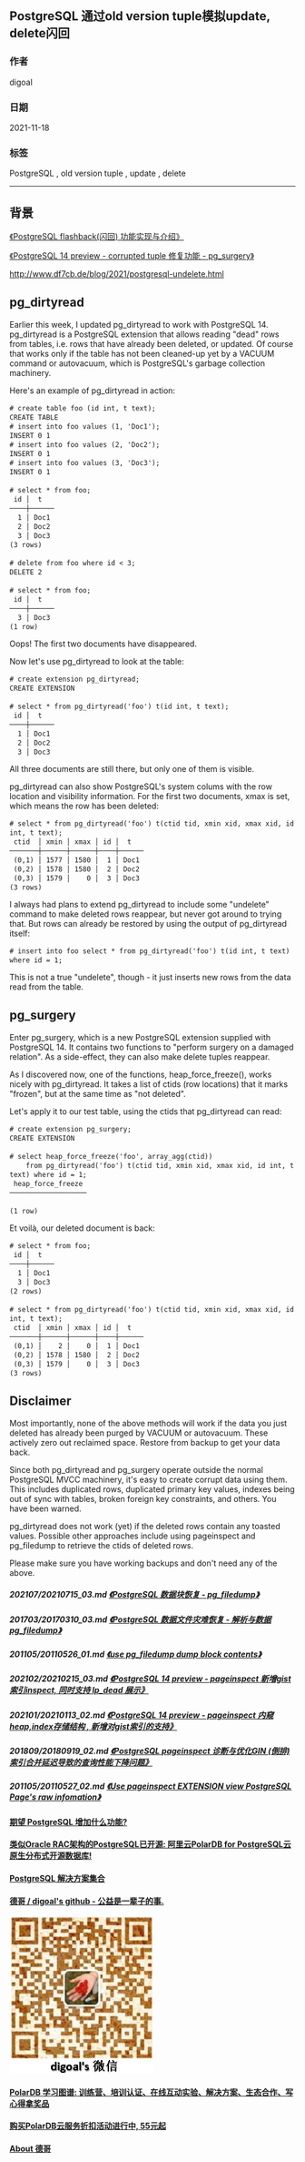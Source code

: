 ## PostgreSQL 通过old version tuple模拟update, delete闪回  
    
### 作者    
digoal    
    
### 日期    
2021-11-18    
    
### 标签    
PostgreSQL , old version tuple , update , delete     
    
----    
    
## 背景    
[《PostgreSQL flashback(闪回) 功能实现与介绍》](../201710/20171010_01.md)    
  
[《PostgreSQL 14 preview - corrupted tuple 修复功能 - pg_surgery》](../202009/20200911_01.md)    
  
http://www.df7cb.de/blog/2021/postgresql-undelete.html  
  
## pg_dirtyread  
Earlier this week, I updated pg_dirtyread to work with PostgreSQL 14. pg_dirtyread is a PostgreSQL extension that allows reading "dead" rows from tables, i.e. rows that have already been deleted, or updated. Of course that works only if the table has not been cleaned-up yet by a VACUUM command or autovacuum, which is PostgreSQL's garbage collection machinery.  
  
Here's an example of pg_dirtyread in action:  
  
```  
# create table foo (id int, t text);  
CREATE TABLE  
# insert into foo values (1, 'Doc1');  
INSERT 0 1  
# insert into foo values (2, 'Doc2');  
INSERT 0 1  
# insert into foo values (3, 'Doc3');  
INSERT 0 1  
  
# select * from foo;  
 id │  t  
────┼──────  
  1 │ Doc1  
  2 │ Doc2  
  3 │ Doc3  
(3 rows)  
  
# delete from foo where id < 3;  
DELETE 2  
  
# select * from foo;  
 id │  t  
────┼──────  
  3 │ Doc3  
(1 row)  
```  
  
Oops! The first two documents have disappeared.  
  
Now let's use pg_dirtyread to look at the table:  
  
```  
# create extension pg_dirtyread;  
CREATE EXTENSION  
  
# select * from pg_dirtyread('foo') t(id int, t text);  
 id │  t  
────┼──────  
  1 │ Doc1  
  2 │ Doc2  
  3 │ Doc3  
```  
  
All three documents are still there, but only one of them is visible.  
  
pg_dirtyread can also show PostgreSQL's system colums with the row location and visibility information. For the first two documents, xmax is set, which means the row has been deleted:  
  
```  
# select * from pg_dirtyread('foo') t(ctid tid, xmin xid, xmax xid, id int, t text);  
 ctid  │ xmin │ xmax │ id │  t  
───────┼──────┼──────┼────┼──────  
 (0,1) │ 1577 │ 1580 │  1 │ Doc1  
 (0,2) │ 1578 │ 1580 │  2 │ Doc2  
 (0,3) │ 1579 │    0 │  3 │ Doc3  
(3 rows)  
```  
  
I always had plans to extend pg_dirtyread to include some "undelete" command to make deleted rows reappear, but never got around to trying that. But rows can already be restored by using the output of pg_dirtyread itself:  
  
```  
# insert into foo select * from pg_dirtyread('foo') t(id int, t text) where id = 1;  
```  
  
This is not a true "undelete", though - it just inserts new rows from the data read from the table.  
  
## pg_surgery  
Enter pg_surgery, which is a new PostgreSQL extension supplied with PostgreSQL 14. It contains two functions to "perform surgery on a damaged relation". As a side-effect, they can also make delete tuples reappear.  
  
As I discovered now, one of the functions, heap_force_freeze(), works nicely with pg_dirtyread. It takes a list of ctids (row locations) that it marks "frozen", but at the same time as "not deleted".  
  
Let's apply it to our test table, using the ctids that pg_dirtyread can read:  
  
```  
# create extension pg_surgery;  
CREATE EXTENSION  
  
# select heap_force_freeze('foo', array_agg(ctid))  
    from pg_dirtyread('foo') t(ctid tid, xmin xid, xmax xid, id int, t text) where id = 1;  
 heap_force_freeze  
───────────────────  
  
(1 row)  
```  
  
Et voilà, our deleted document is back:  
  
```  
# select * from foo;  
 id │  t  
────┼──────  
  1 │ Doc1  
  3 │ Doc3  
(2 rows)  
  
# select * from pg_dirtyread('foo') t(ctid tid, xmin xid, xmax xid, id int, t text);  
 ctid  │ xmin │ xmax │ id │  t  
───────┼──────┼──────┼────┼──────  
 (0,1) │    2 │    0 │  1 │ Doc1  
 (0,2) │ 1578 │ 1580 │  2 │ Doc2  
 (0,3) │ 1579 │    0 │  3 │ Doc3  
(3 rows)  
```  
  
## Disclaimer  
Most importantly, none of the above methods will work if the data you just deleted has already been purged by VACUUM or autovacuum. These actively zero out reclaimed space. Restore from backup to get your data back.  
  
Since both pg_dirtyread and pg_surgery operate outside the normal PostgreSQL MVCC machinery, it's easy to create corrupt data using them. This includes duplicated rows, duplicated primary key values, indexes being out of sync with tables, broken foreign key constraints, and others. You have been warned.  
  
pg_dirtyread does not work (yet) if the deleted rows contain any toasted values. Possible other approaches include using pageinspect and pg_filedump to retrieve the ctids of deleted rows.  
  
Please make sure you have working backups and don't need any of the above.  
  
##### 202107/20210715_03.md   [《PostgreSQL 数据块恢复 - pg_filedump》](../202107/20210715_03.md)    
##### 201703/20170310_03.md   [《PostgreSQL 数据文件灾难恢复 - 解析与数据pg_filedump》](../201703/20170310_03.md)    
##### 201105/20110526_01.md   [《use pg_filedump dump block contents》](../201105/20110526_01.md)    
  
##### 202102/20210215_03.md   [《PostgreSQL 14 preview - pageinspect 新增gist索引inspect, 同时支持 lp_dead 展示》](../202102/20210215_03.md)    
##### 202101/20210113_02.md   [《PostgreSQL 14 preview - pageinspect 内窥heap,index存储结构 , 新增对gist索引的支持》](../202101/20210113_02.md)    
##### 201809/20180919_02.md   [《PostgreSQL pageinspect 诊断与优化GIN (倒排) 索引合并延迟导致的查询性能下降问题》](../201809/20180919_02.md)    
##### 201105/20110527_02.md   [《Use pageinspect EXTENSION view PostgreSQL Page's raw infomation》](../201105/20110527_02.md)    
    
  
#### [期望 PostgreSQL 增加什么功能?](https://github.com/digoal/blog/issues/76 "269ac3d1c492e938c0191101c7238216")
  
  
#### [类似Oracle RAC架构的PostgreSQL已开源: 阿里云PolarDB for PostgreSQL云原生分布式开源数据库!](https://github.com/ApsaraDB/PolarDB-for-PostgreSQL "57258f76c37864c6e6d23383d05714ea")
  
  
#### [PostgreSQL 解决方案集合](https://yq.aliyun.com/topic/118 "40cff096e9ed7122c512b35d8561d9c8")
  
  
#### [德哥 / digoal's github - 公益是一辈子的事.](https://github.com/digoal/blog/blob/master/README.md "22709685feb7cab07d30f30387f0a9ae")
  
  
![digoal's wechat](../pic/digoal_weixin.jpg "f7ad92eeba24523fd47a6e1a0e691b59")
  
  
#### [PolarDB 学习图谱: 训练营、培训认证、在线互动实验、解决方案、生态合作、写心得拿奖品](https://www.aliyun.com/database/openpolardb/activity "8642f60e04ed0c814bf9cb9677976bd4")
  
  
#### [购买PolarDB云服务折扣活动进行中, 55元起](https://www.aliyun.com/activity/new/polardb-yunparter?userCode=bsb3t4al "e0495c413bedacabb75ff1e880be465a")
  
  
#### [About 德哥](https://github.com/digoal/blog/blob/master/me/readme.md "a37735981e7704886ffd590565582dd0")
  
